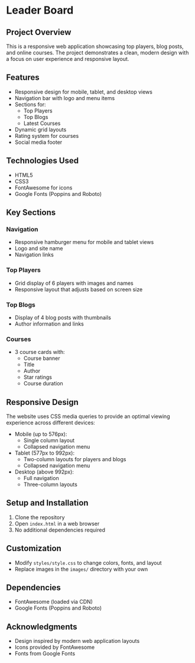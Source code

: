 # Leader Board

## Project Overview

This is a responsive web application showcasing top players, blog posts, and online courses. The project demonstrates a clean, modern design with a focus on user experience and responsive layout.

## Features

- Responsive design for mobile, tablet, and desktop views
- Navigation bar with logo and menu items
- Sections for:
  - Top Players
  - Top Blogs
  - Latest Courses
- Dynamic grid layouts
- Rating system for courses
- Social media footer

## Technologies Used

- HTML5
- CSS3
- FontAwesome for icons
- Google Fonts (Poppins and Roboto)

## Key Sections

### Navigation
- Responsive hamburger menu for mobile and tablet views
- Logo and site name
- Navigation links

### Top Players
- Grid display of 6 players with images and names
- Responsive layout that adjusts based on screen size

### Top Blogs
- Display of 4 blog posts with thumbnails
- Author information and links

### Courses
- 3 course cards with:
  - Course banner
  - Title
  - Author
  - Star ratings
  - Course duration

## Responsive Design

The website uses CSS media queries to provide an optimal viewing experience across different devices:

- Mobile (up to 576px): 
  - Single column layout
  - Collapsed navigation menu
- Tablet (577px to 992px):
  - Two-column layouts for players and blogs
  - Collapsed navigation menu
- Desktop (above 992px):
  - Full navigation
  - Three-column layouts

## Setup and Installation

1. Clone the repository
2. Open `index.html` in a web browser
3. No additional dependencies required

## Customization

- Modify `styles/style.css` to change colors, fonts, and layout
- Replace images in the `images/` directory with your own

## Dependencies

- FontAwesome (loaded via CDN)
- Google Fonts (Poppins and Roboto)

## Acknowledgments

- Design inspired by modern web application layouts
- Icons provided by FontAwesome
- Fonts from Google Fonts
